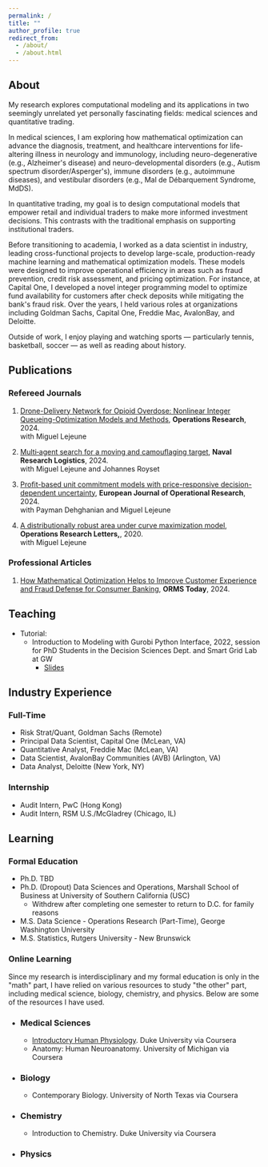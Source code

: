 ```yaml
---
permalink: /
title: ""
author_profile: true
redirect_from: 
  - /about/
  - /about.html
---
```


## About <a id="about"></a>

My research explores computational modeling and its applications in two seemingly unrelated yet personally fascinating fields: medical sciences and quantitative trading.

In medical sciences, I am exploring how mathematical optimization can advance the diagnosis, treatment, and healthcare interventions for life-altering illness in neurology and immunology, including neuro-degenerative (e.g., Alzheimer's disease) and neuro-developmental disorders (e.g., Autism spectrum disorder/Asperger's), immune disorders (e.g., autoimmune diseases), and vestibular disorders (e.g., Mal de Débarquement Syndrome, MdDS).

In quantitative trading, my goal is to design computational models that empower retail and individual traders to make more informed investment decisions. This contrasts with the traditional emphasis on supporting institutional traders.

Before transitioning to academia, I worked as a data scientist in industry, leading cross-functional projects to develop large-scale, production-ready machine learning and mathematical optimization models. These models were designed to improve operational efficiency in areas such as fraud prevention, credit risk assessment, and pricing optimization. For instance, at Capital One, I developed a novel integer programming model to optimize fund availability for customers after check deposits while mitigating the bank's fraud risk. Over the years, I held various roles at organizations including Goldman Sachs, Capital One, Freddie Mac, AvalonBay, and Deloitte.

Outside of work, I enjoy playing and watching sports — particularly tennis, basketball, soccer — as well as reading about history.
   
## Publications <a id="publications"></a>

### Refereed Journals
1. [Drone-Delivery Network for Opioid Overdose: Nonlinear Integer Queueing-Optimization Models and Methods](https://pubsonline.informs.org/doi/10.1287/opre.2022.0489), **Operations Research**, 2024. \
   with Miguel Lejeune

2. [Multi‐agent search for a moving and camouflaging target](https://onlinelibrary.wiley.com/doi/abs/10.1002/nav.22160), **Naval Research Logistics**, 2024. \
   with Miguel Lejeune and Johannes Royset 

3. [Profit-based unit commitment models with price-responsive decision-dependent uncertainty](), **European Journal of Operational Research**, 2024. \
   with Payman Dehghanian and Miguel Lejeune 

4. [A distributionally robust area under curve maximization model](), **Operations Research Letters,**, 2020. \
   with Miguel Lejeune

### Professional Articles

1. [How Mathematical Optimization Helps to Improve Customer Experience and Fraud Defense for Consumer Banking](https://pubsonline.informs.org/do/10.1287/orms.2024.03.12/full/), **ORMS Today**, 2024. 

<!--
 **Popular news coverage** for some of my research: 
 - GW Today: [Drones Could Transform Emergency Response to Opioid Overdoses](https://gwtoday.gwu.edu/drones-could-transform-emergency-response-opioid-overdoses)
-->

## Teaching <a id="teaching"></a>

- Tutorial:
    - Introduction to Modeling with Gurobi Python Interface, 2022, session for PhD Students in the Decision Sciences Dept. and Smart Grid Lab at GW
      - [Slides](https://github.com/wenbo5565/wenbo5565.github.io/blob/master/_teaching/Intro.%20to%20Modeling%20with%20Gurobi%20Python%20Interface.pdf)
     
## Industry Experience <a id="industry"></a>

### Full-Time
- Risk Strat/Quant, Goldman Sachs (Remote)
- Principal Data Scientist, Capital One (McLean, VA)
- Quantitative Analyst, Freddie Mac (McLean, VA)
- Data Scientist, AvalonBay Communities (AVB) (Arlington, VA)
- Data Analyst, Deloitte (New York, NY)

### Internship
- Audit Intern, PwC (Hong Kong)
- Audit Intern, RSM U.S./McGladrey (Chicago, IL)

## Learning <a id="learning"></a>

### Formal Education
- Ph.D. TBD
- Ph.D. (Dropout) Data Sciences and Operations, Marshall School of Business at University of Southern California (USC)
  - Withdrew after completing one semester to return to D.C. for family reasons
- M.S. Data Science - Operations Research (Part-Time), George Washington University
- M.S. Statistics, Rutgers University - New Brunswick

### Online Learning
Since my research is interdisciplinary and my formal education is only in the "math" part, I have relied on various resources to study "the other" part, including medical science, biology, chemistry, and physics. Below are some of the resources I have used.

- ### Medical Sciences
  - [Introductory Human Physiology](https://www.coursera.org/learn/physiology). Duke University via Coursera
  - Anatomy: Human Neuroanatomy. University of Michigan via Coursera
  
- ### Biology
  - Contemporary Biology. University of North Texas via Coursera
  
- ### Chemistry
  - Introduction to Chemistry. Duke University via Coursera

- ### Physics
